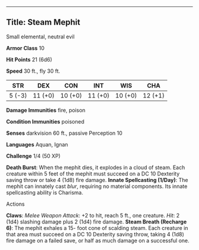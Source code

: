 -------------------------
Title: Steam Mephit
-------------------------


Small elemental, neutral evil

**Armor Class** 10

**Hit Points** 21 (6d6)

**Speed** 30 ft., fly 30 ft.

  STR|      DEX|       CON|       INT|       WIS|       CHA
  --------| ---------| ---------| ---------| ---------| ---------
   5 (-3)   | 11 (+0)   | 10 (+0)   | 11 (+0)   | 10 (+0)   | 12 (+1)

**Damage Immunities** fire, poison

**Condition Immunities** poisoned

**Senses** darkvision 60 ft., passive Perception 10

**Languages** Aquan, Ignan

**Challenge** 1/4 (50 XP)


**Death Burst**: When the mephit dies, it explodes in a cloud
    of steam. Each creature within 5 feet of the mephit must succeed on
    a DC 10 Dexterity saving throw or take 4 (1d8) fire damage.
**Innate Spellcasting (1/Day)**: The mephit can innately cast
    *blur*, requiring no material components. Its innate spellcasting
    ability is Charisma.


Actions

**Claws**: *Melee Weapon Attack*: +2 to hit, reach 5 ft.,
    one creature. *Hit*: 2 (1d4) slashing damage plus 2 (1d4)
    fire damage.
**Steam Breath (Recharge 6)**: The mephit exhales a 15- foot cone of
    scalding steam. Each creature in that area must succeed on a DC 10
    Dexterity saving throw, taking 4 (1d8) fire damage on a failed save,
    or half as much damage on a successful one.

